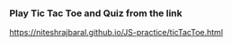 ### Play Tic Tac Toe and Quiz from the link
https://niteshrajbaral.github.io/JS-practice/ticTacToe.html
